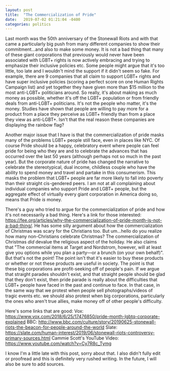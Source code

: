 ```yaml
---
layout: post
title:  "The Commercialization of Pride"
date:   2019-07-02 01:21:04 -0400
categories: politics
---
```


Last month was the 50th anniversary of the Stonewall Riots and with that came a particularly
big push from many different companies to show their commitment...and also to make some money.
It is not a bad thing that many of these giant corporations that previously would never
have been associated with LGBT+ rights is now actively embracing and trying to
emphasize their inclusive policies etc. Some people might argue that it's too little, too late
and I wouldn't mind the support if it didn't seem so fake. For example, there are 9 companies that
all claim to support LGBT+ rights and have super inclusive policies (scoring a perfect score on one
Human Rights Campaign list) and yet together they have given more than $15 million to the most
anti-LGBT+ politicians around. So really, it's about making as much money as possible, whether
it's off the LGBT+ population or from friendly deals from anti-LGBT+ politicians. It's not the people
who matter, it's the money. Studies have shown that people are willing to pay more for a product from
a place they perceive as LGBT+ friendly than from a place they view as anti-LGBT+. Isn't that the
real reason these companies are displaying the rainbow flag?

Another major issue that I have is that the commercialization of pride masks many of the problems
LGBT+ people still face, even in places like NYC. Of course Pride should be a happy, celebratory
event where people can feel pride for being who they are and to celebrate the advances that has
occurred over the last 50 years (although perhaps not so much in the past year). But the corporate
nature of pride has changed the narrative to celebrate the stereotypical, dual income, childless
couple who have the ability to spend money and travel and partake in this consumerism. This masks
the problem that LGBT+ people are far more likely to fall into poverty than their straight cis-gendered
peers. I am not at all complaining about individual companies who support Pride and LGBT+ people, but
the aggregate effect of virtually every giant corporation in America doing so, means that Pride
*is* money.

There's a guy who tried to argue for the commercialization of pride and how it's not necessarily a bad thing.
Here's a link for those interested: https://fee.org/articles/why-the-commercialization-of-pride-month-is-not-a-bad-thing/. He has some silly argument about how the commercialization of Christmas was scary for the Christians too. But um...hello do you realize how many non-Christians celebrate Christmas? The commercialization of Christmas *did* devalue the religious aspect of the holiday.
He also claims that "The commercial items at Target and Nordstrom, however, will at least give you options while you plan a party—or a brunch (on your own behalf)". But that's not the point! The point isn't that
it's easier to buy these products or whether or not these products are useful in society. The point is that
these big corporations are profit-seeking off of people's pain. If we argue that straight parades shouldn't
exist, and that straight people should be glad that they don't exist, then pride parade is really about the
difficulties that LGBT+ people have faced in the past and continue to face. In that case, in the same way
that we protest when people sell photographs/videos of tragic events etc. we should also protest when
big corporations, particularly the ones who aren't true allies, make money off of other people's difficulty.

Here's some links that are good:
Vox: https://www.vox.com/2018/6/25/17476850/pride-month-lgbtq-corporate-explained
BBC: http://www.bbc.com/culture/story/20190625-stonewall-riots-the-beacon-for-people-around-the-world
Slate: https://slate.com/human-interest/2019/06/stonewall-riots-controversy-primary-sources.html
Cammie Scott's YouTube Video: https://www.youtube.com/watch?v=Cy7R8c_Tymg

I know I'm a little late with this post, sorry about that. I also didn't fully edit or proofread
and this is definitely very rushed writing. In the future, I will also be sure to add sources.

